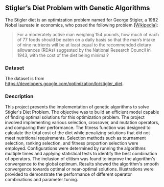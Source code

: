 ## Stigler’s Diet Problem with Genetic Algorithms

 The Stigler diet is an optimization problem named for George Stigler, a 1982 Nobel laureate in economics, who posed the following problem [[Wikipedia](https://en.wikipedia.org/wiki/Stigler_diet)]:

   > For a moderately active man weighing 154 pounds, how much of each of 77 foods should be eaten on a daily basis so that the man’s intake of nine nutrients will be at least equal to the recommended dietary allowances (RDAs) suggested by the National Research Council in 1943, with the cost of the diet being minimal?

### Dataset
The dataset is from https://developers.google.com/optimization/lp/stigler_diet.


### Description

This project presents the implementation of genetic algorithms to solve Stigler's Diet Problem. The objective was to build an efficient model capable of finding optimal solutions for this optimization problem. The project involved implementing various selection, crossover, and mutation operators, and comparing their performance. The fitness function was designed to calculate the total cost of the diet while penalizing solutions that did not meet nutritional requirements. Selection methods such as tournament selection, ranking selection, and fitness proportion selection were employed. Configurations were determined by running the algorithms multiple times and applying statistical tests to identify the best combination of operators. The inclusion of elitism was found to improve the algorithm's convergence to the global optimum. Results showed the algorithm's smooth convergence towards optimal or near-optimal solutions. Illustrations were provided to demonstrate the performance of different operator combinations and parameter tuning.

